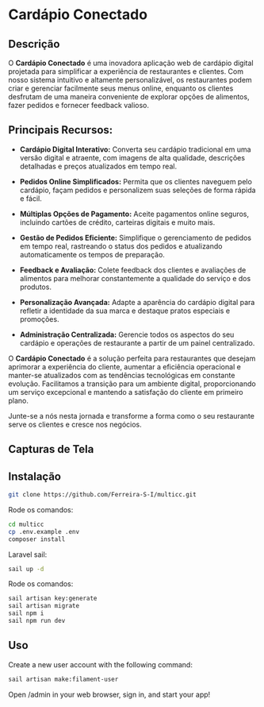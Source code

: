 # Cardápio Conectado

## Descrição

O **Cardápio Conectado** é uma inovadora aplicação web de cardápio digital projetada para simplificar a experiência de restaurantes e clientes. Com nosso sistema intuitivo e altamente personalizável, os restaurantes podem criar e gerenciar facilmente seus menus online, enquanto os clientes desfrutam de uma maneira conveniente de explorar opções de alimentos, fazer pedidos e fornecer feedback valioso.

## Principais Recursos:

- **Cardápio Digital Interativo:** Converta seu cardápio tradicional em uma versão digital e atraente, com imagens de alta qualidade, descrições detalhadas e preços atualizados em tempo real.

- **Pedidos Online Simplificados:** Permita que os clientes naveguem pelo cardápio, façam pedidos e personalizem suas seleções de forma rápida e fácil.

- **Múltiplas Opções de Pagamento:** Aceite pagamentos online seguros, incluindo cartões de crédito, carteiras digitais e muito mais.

- **Gestão de Pedidos Eficiente:** Simplifique o gerenciamento de pedidos em tempo real, rastreando o status dos pedidos e atualizando automaticamente os tempos de preparação.

- **Feedback e Avaliação:** Colete feedback dos clientes e avaliações de alimentos para melhorar constantemente a qualidade do serviço e dos produtos.

- **Personalização Avançada:** Adapte a aparência do cardápio digital para refletir a identidade da sua marca e destaque pratos especiais e promoções.

- **Administração Centralizada:** Gerencie todos os aspectos do seu cardápio e operações de restaurante a partir de um painel centralizado.

O **Cardápio Conectado** é a solução perfeita para restaurantes que desejam aprimorar a experiência do cliente, aumentar a eficiência operacional e manter-se atualizados com as tendências tecnológicas em constante evolução. Facilitamos a transição para um ambiente digital, proporcionando um serviço excepcional e mantendo a satisfação do cliente em primeiro plano.

Junte-se a nós nesta jornada e transforme a forma como o seu restaurante serve os clientes e cresce nos negócios.



## Capturas de Tela


## Instalação

```bash
git clone https://github.com/Ferreira-S-I/multicc.git
```

Rode os comandos:

```bash
cd multicc
cp .env.example .env
composer install
```

Laravel sail:

```bash
sail up -d
```

Rode os comandos:

```bash
sail artisan key:generate
sail artisan migrate
sail npm i
sail npm run dev
```

## Uso


Create a new user account with the following command:

```bash
sail artisan make:filament-user
```

Open /admin in your web browser, sign in, and start your app!


